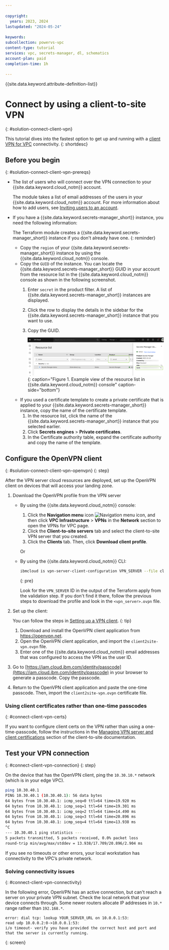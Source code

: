```yaml
---

copyright:
  years: 2023, 2024
lastupdated: "2024-05-24"

keywords:
subcollection: powervs-vpc
content-type: tutorial
services: vpc, secrets-manager, dl, schematics
account-plan: paid
completion-time: 1h

---
```


{{site.data.keyword.attribute-definition-list}}

# Connect by using a client-to-site VPN
{: #solution-connect-client-vpn}

This tutorial dives into the fastest option to get up and running with a [client VPN for VPC](/docs/vpc?topic=vpc-vpn-client-to-site-overview) connectivity.
{: shortdesc}


## Before you begin
{: #solution-connect-client-vpn-prereqs}

- The list of users who will connect over the VPN connection to your {{site.data.keyword.cloud_notm}} account.

    The module takes a list of email addresses of the users in your {{site.data.keyword.cloud_notm}} account. For more information about how to add users, see [Inviting users to an account](/docs/account?topic=account-iamuserinv&interface=ui).

- If you have a {{site.data.keyword.secrets-manager_short}} instance, you need the following information:

    The Terraform module creates a {{site.data.keyword.secrets-manager_short}} instance if you don't already have one.
    {: reminder}

    - Copy the `region` of your {{site.data.keyword.secrets-manager_short}} instance by using the {{site.data.keyword.cloud_notm}} console.
    - Copy the `GUID` of the instance. You can locate the {{site.data.keyword.secrets-manager_short}} GUID in your account from the resource list in the {{site.data.keyword.cloud_notm}} console as shown in the following screenshot.
        1.  Enter `secret` in the product filter. A list of {{site.data.keyword.secrets-manager_short}} instances are displayed.
        1.  Click the row to display the details in the sidebar for the {{site.data.keyword.secrets-manager_short}} instance that you want to use.
        1.  Copy the GUID.

            ![Example of resource list](images/secrets-manager-resource-list.png){: caption="Figure 1. Example view of the resource list in {{site.data.keyword.cloud_notm}} console" caption-side="bottom"}
    - If you used a certificate template to create a private certificate that is applied to your {{site.data.keyword.secrets-manager_short}} instance, copy the name of the certificate template.
        1.  In the resource list, click the name of the {{site.data.keyword.secrets-manager_short}} instance that you selected earlier.
        1.  Click **Secrets engines** > **Private certificates**.
        1.  In the Certificate authority table, expand the certificate authority and copy the name of the template.

## Configure the OpenVPN client
{: #solution-connect-client-vpn-openvpn}
{: step}

After the VPN server cloud resources are deployed, set up the OpenVPN client on devices that will access your landing zone.

1.  Download the OpenVPN profile from the VPN server

    - By using the {{site.data.keyword.cloud_notm}} console:
        1.  Click the **Navigation menu** icon ![Navigation menu icon](../icons/icon_hamburger.svg "Menu"), and then click **VPC Infrastructure** > **VPNs** in the **Network** section to open the VPNs for VPC page.
        1.  Click the **Client-to-site servers** tab and select the client-to-site VPN server that you created.
        1.  Click the **Clients** tab. Then, click **Download client profile**.

      Or

    - By using the {{site.data.keyword.cloud_notm}} CLI:

      ```sh
      ibmcloud is vpn-server-client-configuration VPN_SERVER --file client2site-vpn.ovpn
      ```
      {: pre}

      Look for the `VPN_SERVER` ID in the output of the Terraform apply from the validation step. If you don't find it there, follow the previous steps to download the profile and look in the `<vpn_server>.ovpn` file.
1.  Set up the client:

    You can follow the steps in [Setting up a VPN client](/docs/vpc?topic=vpc-setting-up-vpn-client).
    {: tip}

    1.  Download and install the OpenVPN client application from https://openvpn.net.
    1.  Open the OpenVPN client application, and import the `client2site-vpn.ovpn` file.
    1.  Enter one of the {{site.data.keyword.cloud_notm}} email addresses that was configured to access the VPN as the user ID.
1.  Go to [https://iam.cloud.ibm.com/identity/passcode](https://iam.cloud.ibm.com/identity/passcode) in your browser to generate a passcode. Copy the passcode.
1.  Return to the OpenVPN client application and paste the one-time passcode. Then, import the `client2site-vpn.ovpn` certificate file.

### Using client certificates rather than one-time passcodes
{: #connect-client-vpn-certs}

If you want to configure client certs on the VPN rather than using a one-time-passcode, follow the instructions in the [Managing VPN server and client certifications](/docs/vpc?topic=vpc-client-to-site-authentication#creating-cert-manager-instance-import) section of the client-to-site documentation.

## Test your VPN connection
{: #connect-client-vpn-connection}
{: step}

On the device that has the OpenVPN client, ping the `10.30.10.*` network (which is in your edge VPC).

```bash
ping 10.30.40.1
PING 10.30.40.1 (10.30.40.1): 56 data bytes
64 bytes from 10.30.40.1: icmp_seq=0 ttl=64 time=19.920 ms
64 bytes from 10.30.40.1: icmp_seq=1 ttl=64 time=19.301 ms
64 bytes from 10.30.40.1: icmp_seq=2 ttl=64 time=14.490 ms
64 bytes from 10.30.40.1: icmp_seq=3 ttl=64 time=20.896 ms
64 bytes from 10.30.40.1: icmp_seq=4 ttl=64 time=13.938 ms
^C
--- 10.30.40.1 ping statistics ---
5 packets transmitted, 5 packets received, 0.0% packet loss
round-trip min/avg/max/stddev = 13.938/17.709/20.896/2.904 ms
```

If you see no timeouts or other errors, your local workstation has connectivity to the VPC’s private network.

### Solving connectivity issues
{: #connect-client-vpn-connectivity}

In the following error, OpenVPN has an active connection, but can't reach a server on your private VPN subnet. Check the local network that your device connects through. Some newer routers allocate IP addresses in `10.*` range rather than `192.168.*`.

```text
error: dial tcp: lookup YOUR_SERVER_URL on 10.0.0.1:53:
read udp 10.0.0.2:0->10.0.0.1:53:
i/o timeout- verify you have provided the correct host and port and that the server is currently running.
```
{: screen}
